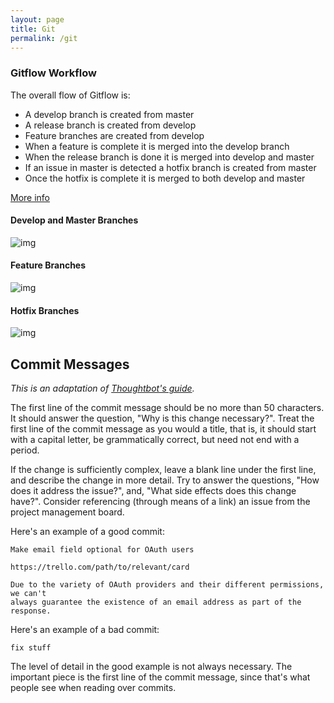 ```yaml
---
layout: page
title: Git
permalink: /git
---
```


### Gitflow Workflow

The overall flow of Gitflow is:

- A develop branch is created from master
- A release branch is created from develop
- Feature branches are created from develop
- When a feature is complete it is merged into the develop branch
- When the release branch is done it is merged into develop and master
- If an issue in master is detected a hotfix branch is created from master
- Once the hotfix is complete it is merged to both develop and master

[More info](https://www.atlassian.com/git/tutorials/comparing-workflows/gitflow-workflow)

#### Develop and Master Branches

![img](https://wac-cdn.atlassian.com/dam/jcr:2bef0bef-22bc-4485-94b9-a9422f70f11c/02%20(2).svg?cdnVersion=jo)

#### Feature Branches

![img](https://wac-cdn.atlassian.com/dam/jcr:a9cea7b7-23c3-41a7-a4e0-affa053d9ea7/04%20(1).svg?cdnVersion=jo)

#### Hotfix Branches

![img](https://wac-cdn.atlassian.com/dam/jcr:61ccc620-5249-4338-be66-94d563f2843c/05%20(2).svg?cdnVersion=jo)


## Commit Messages

_This is an adaptation of [Thoughtbot's guide](https://robots.thoughtbot.com/5-useful-tips-for-a-better-commit-message)._

The first line of the commit message should be no more than 50 characters. It should answer the question, "Why is this change necessary?". Treat the first line of the commit message as you would a title, that is, it should start with a capital letter, be grammatically correct, but need not end with a period.

If the change is sufficiently complex, leave a blank line under the first line, and describe the change in more detail. Try to answer the questions, "How does it address the issue?", and, "What side effects does this change have?". Consider referencing (through means of a link) an issue from the project management board.

Here's an example of a good commit:

```text
Make email field optional for OAuth users

https://trello.com/path/to/relevant/card

Due to the variety of OAuth providers and their different permissions, we can't
always guarantee the existence of an email address as part of the response.
```

Here's an example of a bad commit:

```text
fix stuff
```

The level of detail in the good example is not always necessary. The important piece is the first line of the commit message, since that's what people see when reading over commits.
